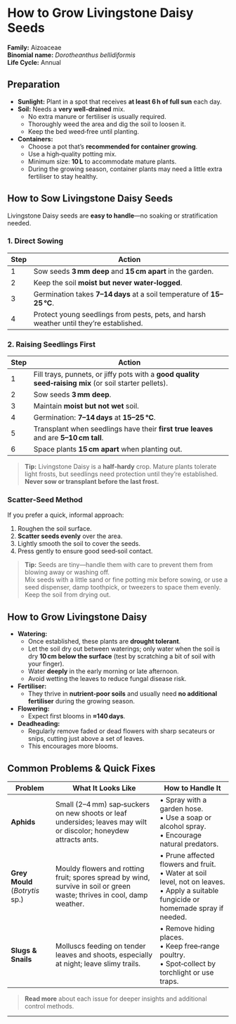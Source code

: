 # How to Grow Livingstone Daisy Seeds

**Family:** Aizoaceae  
**Binomial name:** _Dorotheanthus bellidiformis_  
**Life Cycle:** Annual  

## Preparation

- **Sunlight:** Plant in a spot that receives **at least 6 h of full sun** each day.  
- **Soil:** Needs a **very well‑drained** mix.  
  - No extra manure or fertiliser is usually required.  
  - Thoroughly weed the area and dig the soil to loosen it.  
  - Keep the bed weed‑free until planting.  
- **Containers:**  
  - Choose a pot that’s **recommended for container growing**.  
  - Use a high‑quality potting mix.  
  - Minimum size: **10 L** to accommodate mature plants.  
  - During the growing season, container plants may need a little extra fertiliser to stay healthy.

## How to Sow Livingstone Daisy Seeds

Livingstone Daisy seeds are **easy to handle**—no soaking or stratification needed.

### 1. Direct Sowing

| Step | Action |
|------|--------|
| 1 | Sow seeds **3 mm deep** and **15 cm apart** in the garden. |
| 2 | Keep the soil **moist but never water‑logged**. |
| 3 | Germination takes **7–14 days** at a soil temperature of **15–25 °C**. |
| 4 | Protect young seedlings from pests, pets, and harsh weather until they’re established. |

### 2. Raising Seedlings First

| Step | Action |
|------|--------|
| 1 | Fill trays, punnets, or jiffy pots with a **good quality seed‑raising mix** (or soil starter pellets). |
| 2 | Sow seeds **3 mm deep**. |
| 3 | Maintain **moist but not wet** soil. |
| 4 | Germination: **7–14 days** at **15–25 °C**. |
| 5 | Transplant when seedlings have their **first true leaves** and are **5–10 cm tall**. |
| 6 | Space plants **15 cm apart** when planting out. |

> **Tip:** Livingstone Daisy is a **half‑hardy** crop. Mature plants tolerate light frosts, but seedlings need protection until they’re established. **Never sow or transplant before the last frost.**

### Scatter‑Seed Method

If you prefer a quick, informal approach:

1. Roughen the soil surface.  
2. **Scatter seeds evenly** over the area.  
3. Lightly smooth the soil to cover the seeds.  
4. Press gently to ensure good seed‑soil contact.

> **Tip:** Seeds are tiny—handle them with care to prevent them from blowing away or washing off.  
> Mix seeds with a little sand or fine potting mix before sowing, or use a seed dispenser, damp toothpick, or tweezers to space them evenly.  
> Keep the soil from drying out.

## How to Grow Livingstone Daisy

- **Watering:**  
  - Once established, these plants are **drought tolerant**.  
  - Let the soil dry out between waterings; only water when the soil is dry **10 cm below the surface** (test by scratching a bit of soil with your finger).  
  - Water **deeply** in the early morning or late afternoon.  
  - Avoid wetting the leaves to reduce fungal disease risk.  
- **Fertiliser:**  
  - They thrive in **nutrient‑poor soils** and usually need **no additional fertiliser** during the growing season.  
- **Flowering:**  
  - Expect first blooms in **≈140 days**.  
- **Deadheading:**  
  - Regularly remove faded or dead flowers with sharp secateurs or snips, cutting just above a set of leaves.  
  - This encourages more blooms.

## Common Problems & Quick Fixes

| Problem | What It Looks Like | How to Handle It |
|---------|--------------------|------------------|
| **Aphids** | Small (2–4 mm) sap‑suckers on new shoots or leaf undersides; leaves may wilt or discolor; honeydew attracts ants. | • Spray with a garden hose.<br>• Use a soap or alcohol spray.<br>• Encourage natural predators. |
| **Grey Mould** (_Botrytis_ sp.) | Mouldy flowers and rotting fruit; spores spread by wind, survive in soil or green waste; thrives in cool, damp weather. | • Prune affected flowers and fruit.<br>• Water at soil level, not on leaves.<br>• Apply a suitable fungicide or homemade spray if needed. |
| **Slugs & Snails** | Molluscs feeding on tender leaves and shoots, especially at night; leave slimy trails. | • Remove hiding places.<br>• Keep free‑range poultry.<br>• Spot‑collect by torchlight or use traps. |

> **Read more** about each issue for deeper insights and additional control methods.

---
